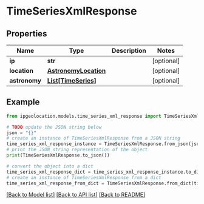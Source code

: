 # TimeSeriesXmlResponse


## Properties

Name | Type | Description | Notes
------------ | ------------- | ------------- | -------------
**ip** | **str** |  | [optional] 
**location** | [**AstronomyLocation**](AstronomyLocation.md) |  | [optional] 
**astronomy** | [**List[TimeSeries]**](TimeSeries.md) |  | [optional] 

## Example

```python
from ipgeolocation.models.time_series_xml_response import TimeSeriesXmlResponse

# TODO update the JSON string below
json = "{}"
# create an instance of TimeSeriesXmlResponse from a JSON string
time_series_xml_response_instance = TimeSeriesXmlResponse.from_json(json)
# print the JSON string representation of the object
print(TimeSeriesXmlResponse.to_json())

# convert the object into a dict
time_series_xml_response_dict = time_series_xml_response_instance.to_dict()
# create an instance of TimeSeriesXmlResponse from a dict
time_series_xml_response_from_dict = TimeSeriesXmlResponse.from_dict(time_series_xml_response_dict)
```
[[Back to Model list]](../README.md#documentation-for-models) [[Back to API list]](../README.md#documentation-for-api-endpoints) [[Back to README]](../README.md)


